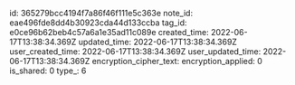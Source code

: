 id: 365279bcc4194f7a86f46f111e5c363e
note_id: eae496fde8dd4b30923cda44d133ccba
tag_id: e0ce96b62beb4c57a6a1e35ad11c089e
created_time: 2022-06-17T13:38:34.369Z
updated_time: 2022-06-17T13:38:34.369Z
user_created_time: 2022-06-17T13:38:34.369Z
user_updated_time: 2022-06-17T13:38:34.369Z
encryption_cipher_text: 
encryption_applied: 0
is_shared: 0
type_: 6